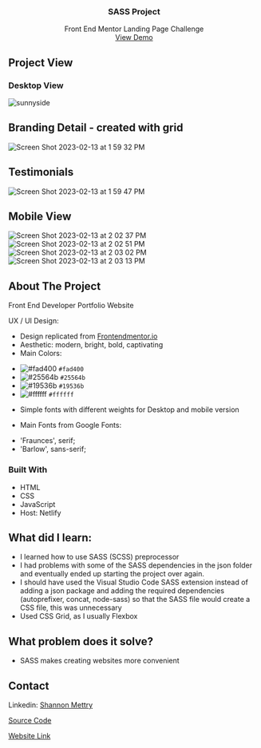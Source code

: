 
<!-- PROJECT-->
<br />
<div align="center">
  <a href="https://sunny-side-agency-rho.vercel.app/"  target="_blank">
  </a>

  <h3 align="center">SASS Project</h3>

  <p align="center">
    Front End Mentor Landing Page Challenge
    <br />
    <a href="https://sunny-side-agency-rho.vercel.app/"  target="_blank">View Demo</a>
  </p>
</div>





<!-- Project View -->
## Project View
<h3>Desktop View</h3>

![sunnyside](https://user-images.githubusercontent.com/61018008/218464618-d4fb1706-4ae4-4049-b7a7-0dbe63c4f7cb.png)
## Branding Detail - created with grid
![Screen Shot 2023-02-13 at 1 59 32 PM](https://user-images.githubusercontent.com/61018008/218464923-56b47eb2-1c34-49e4-854b-14b5cfd170f2.png)
## Testimonials
![Screen Shot 2023-02-13 at 1 59 47 PM](https://user-images.githubusercontent.com/61018008/218465122-bea27b4c-8649-4b64-8a4f-47670195eb29.png)

## Mobile View
![Screen Shot 2023-02-13 at 2 02 37 PM](https://user-images.githubusercontent.com/61018008/218465566-8300c7a5-400a-42c3-93fd-58958653dd62.png)
![Screen Shot 2023-02-13 at 2 02 51 PM](https://user-images.githubusercontent.com/61018008/218465567-a6b0d941-2550-4bf3-8669-2a539d258ad9.png)
![Screen Shot 2023-02-13 at 2 03 02 PM](https://user-images.githubusercontent.com/61018008/218465571-cb06ac51-56c3-4f79-b2e7-6205bcc4c494.png)
![Screen Shot 2023-02-13 at 2 03 13 PM](https://user-images.githubusercontent.com/61018008/218465572-32aac988-2ac3-47c3-8d75-705d435f1c19.png)


<!-- ABOUT THE PROJECT -->
## About The Project
Front End Developer Portfolio Website

UX / UI Design:
* Design replicated from <a href="https://www.frontendmentor.io/challenges/sunnyside-agency-landing-page-7yVs3B6ef">Frontendmentor.io</a>
* Aesthetic: modern, bright, bold, captivating
* Main Colors: 
- ![#fad400](https://placehold.co/15x15/fad400/fad400.png) `#fad400`
- ![#25564b](https://placehold.co/15x15/25564b/25564b.png) `#25564b`
- ![#19536b](https://placehold.co/15x15/19536b/19536b.png) `#19536b`
- ![#ffffff](https://placehold.co/15x15/ffffff/ffffff.png) `#ffffff`
* Simple fonts with different weights for Desktop and mobile version

* Main Fonts from Google Fonts: 
-  'Fraunces', serif;
-  'Barlow', sans-serif;



### Built With

* HTML
* CSS
* JavaScript
* Host: Netlify

## What did I learn:
* I learned how to use SASS (SCSS) preprocessor
* I had problems with some of the SASS dependencies in the json folder and eventually ended up starting the project over again.
* I should have used the Visual Studio Code SASS extension instead of adding a json package and adding the required dependencies (autoprefixer, concat, node-sass) so that the SASS file would create a CSS file, this was unnecessary 
* Used CSS Grid, as I usually Flexbox

## What problem does it solve?
* SASS makes creating websites more convenient



<!-- CONTACT -->
## Contact

Linkedin: <a href="https://www.linkedin.com/in/shannon-mettry/"  target="_blank">Shannon Mettry</a>

<a href="https://github.com/ShannonIanthe/SunnySide-Agency"  target="_blank"> Source Code </a>

<a href="https://sunny-side-agency-rho.vercel.app/"  target="_blank">Website Link</a>




